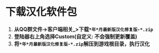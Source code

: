 # 下载汉化软件包

1. **从QQ群文件->客户端相关_>下载`*年*月最新版汉化修复版-*.zip`**
2. **登陆器右上角选择Custom(自定义: 不会强制更新覆盖)**
3. **将`*年*月最新版汉化修复版-*.zip`解压到游戏根目录，执行汉化**
